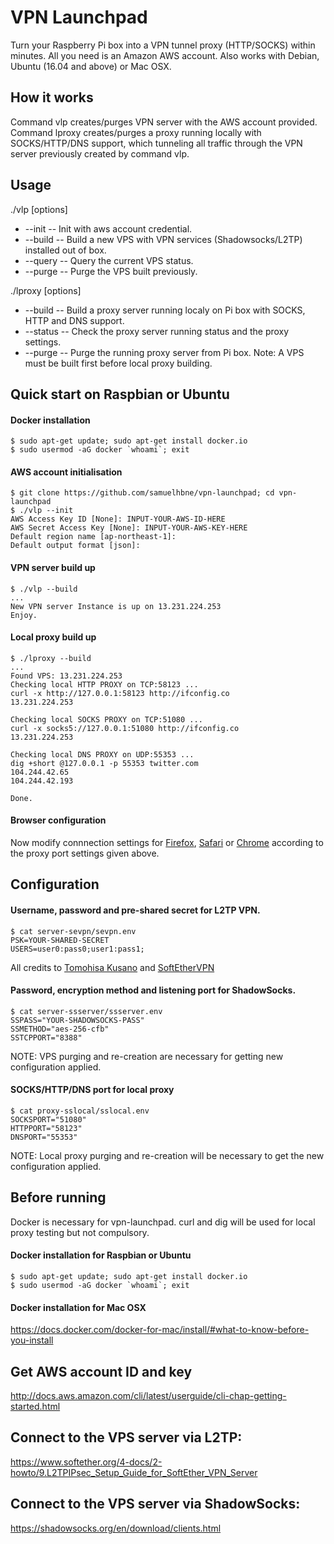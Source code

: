 # VPN Launchpad

Turn your Raspberry Pi box into a VPN tunnel proxy (HTTP/SOCKS) within minutes. All you need is an Amazon AWS account. Also works with Debian, Ubuntu (16.04 and above) or Mac OSX.



## How it works

Command vlp creates/purges VPN server with the AWS account provided. Command lproxy creates/purges a proxy running locally with SOCKS/HTTP/DNS support, which tunneling all traffic through the VPN server previously created by command vlp.



## Usage

./vlp [options]
* --init        -- Init with aws account credential.
* --build       -- Build a new VPS with VPN services (Shadowsocks/L2TP) installed out of box.
* --query       -- Query the current VPS status.
* --purge       -- Purge the VPS built previously.

./lproxy [options]
* --build         -- Build a proxy server running localy on Pi box with SOCKS, HTTP and DNS support.
* --status        -- Check the proxy server running status and the proxy settings.
* --purge         -- Purge the running proxy server from Pi box.
Note: A VPS must be built first before local proxy building.



## Quick start on Raspbian or Ubuntu

#### Docker installation
```
$ sudo apt-get update; sudo apt-get install docker.io
$ sudo usermod -aG docker `whoami`; exit
```
#### AWS account initialisation
```
$ git clone https://github.com/samuelhbne/vpn-launchpad; cd vpn-launchpad
$ ./vlp --init
AWS Access Key ID [None]: INPUT-YOUR-AWS-ID-HERE
AWS Secret Access Key [None]: INPUT-YOUR-AWS-KEY-HERE
Default region name [ap-northeast-1]: 
Default output format [json]: 
```

#### VPN server build up
```
$ ./vlp --build
...
New VPN server Instance is up on 13.231.224.253
Enjoy.
```

#### Local proxy build up
```
$ ./lproxy --build
...
Found VPS: 13.231.224.253
Checking local HTTP PROXY on TCP:58123 ...
curl -x http://127.0.0.1:58123 http://ifconfig.co
13.231.224.253

Checking local SOCKS PROXY on TCP:51080 ...
curl -x socks5://127.0.0.1:51080 http://ifconfig.co
13.231.224.253

Checking local DNS PROXY on UDP:55353 ...
dig +short @127.0.0.1 -p 55353 twitter.com
104.244.42.65
104.244.42.193

Done.
```

#### Browser configuration
Now modify connnection settings for [Firefox](https://support.mozilla.org/en-US/kb/connection-settings-firefox), [Safari](https://support.apple.com/en-au/guide/safari/set-up-a-proxy-server-ibrw1053/mac) or [Chrome](https://www.expressvpn.com/support/troubleshooting/google-chrome-no-proxy/) according to the proxy port settings given above.



## Configuration

#### Username, password and pre-shared secret for L2TP VPN.
```
$ cat server-sevpn/sevpn.env
PSK=YOUR-SHARED-SECRET
USERS=user0:pass0;user1:pass1;
```
All credits to [Tomohisa Kusano](https://github.com/siomiz/SoftEtherVPN) and [SoftEtherVPN](https://github.com/SoftEtherVPN/SoftEtherVPN)


#### Password, encryption method and listening port for ShadowSocks.
```
$ cat server-ssserver/ssserver.env
SSPASS="YOUR-SHADOWSOCKS-PASS"
SSMETHOD="aes-256-cfb"
SSTCPPORT="8388"
```
NOTE: VPS purging and re-creation are necessary for getting new configuration applied.

#### SOCKS/HTTP/DNS port for local proxy
```
$ cat proxy-sslocal/sslocal.env 
SOCKSPORT="51080"
HTTPPORT="58123"
DNSPORT="55353"
```
NOTE: Local proxy purging and re-creation will be necessary to get the new configuration applied.



## Before running

Docker is necessary for vpn-launchpad. curl and dig will be used for local proxy testing but not compulsory.

#### Docker installation for Raspbian or Ubuntu
```
$ sudo apt-get update; sudo apt-get install docker.io
$ sudo usermod -aG docker `whoami`; exit
```
#### Docker installation for Mac OSX
<https://docs.docker.com/docker-for-mac/install/#what-to-know-before-you-install>



## Get AWS account ID and key
<http://docs.aws.amazon.com/cli/latest/userguide/cli-chap-getting-started.html>



## Connect to the VPS server via L2TP:
<https://www.softether.org/4-docs/2-howto/9.L2TPIPsec_Setup_Guide_for_SoftEther_VPN_Server>



## Connect to the VPS server via ShadowSocks:
<https://shadowsocks.org/en/download/clients.html>
